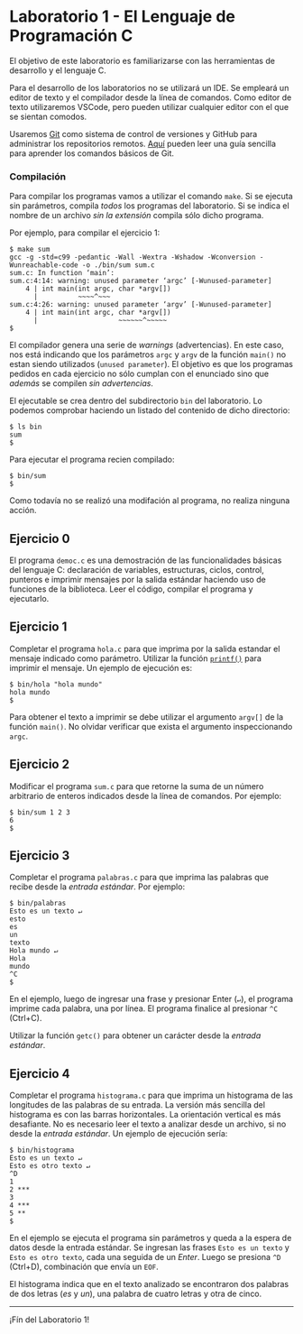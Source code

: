# Laboratorio 1 - El Lenguaje de Programación C

El objetivo de este laboratorio es familiarizarse con las herramientas de desarrollo y el lenguaje C.

Para el desarrollo de los laboratorios no se utilizará un IDE. Se empleará un editor de texto y el compilador desde la línea de comandos. Como editor de texto utilizaremos VSCode, pero pueden utilizar cualquier editor con el que se sientan comodos.

Usaremos [Git](https://git-scm.com/) como sistema de control de versiones y GitHub para administrar los repositorios remotos. [Aquí](http://rogerdudler.github.io/git-guide/index.es.html) pueden leer una guía sencilla para aprender los comandos básicos de Git.

### Compilación
Para compilar los programas vamos a utilizar el comando `make`. Si se ejecuta sin parámetros, compila _todos_ los programas del laboratorio. Si se indica el nombre de un archivo _sin la extensión_ compila sólo dicho programa.

Por ejemplo, para compilar el ejercicio 1:
```
$ make sum
gcc -g -std=c99 -pedantic -Wall -Wextra -Wshadow -Wconversion -Wunreachable-code -o ./bin/sum sum.c
sum.c: In function ‘main’:
sum.c:4:14: warning: unused parameter ‘argc’ [-Wunused-parameter]
    4 | int main(int argc, char *argv[])
      |          ~~~~^~~~
sum.c:4:26: warning: unused parameter ‘argv’ [-Wunused-parameter]
    4 | int main(int argc, char *argv[])
      |                    ~~~~~~^~~~~~
$
```

El compilador genera una serie de _warnings_ (advertencias). En este caso, nos está indicando que los parámetros `argc` y `argv` de la función `main()` no estan siendo utilizados (`unused parameter`). El objetivo es que los programas pedidos en cada ejercicio no sólo cumplan con el enunciado sino que _además_ se compilen *sin advertencias*.

El ejecutable se crea dentro del subdirectorio `bin` del laboratorio. Lo podemos comprobar haciendo un listado del contenido de dicho directorio:
```
$ ls bin
sum 
$
```
Para ejecutar el programa recien compilado:
```
$ bin/sum
$
```
Como todavía no se realizó una modifación al programa, no realiza ninguna acción.

## Ejercicio 0
El programa `democ.c` es una demostración de las funcionalidades básicas del lenguaje C: declaración de variables, estructuras, ciclos, control, punteros e imprimir mensajes por la salida estándar haciendo uso de funciones de la biblioteca. Leer el código, compilar el programa y ejecutarlo.

## Ejercicio 1
Completar el programa `hola.c` para que imprima por la salida estandar el mensaje indicado como parámetro. Utilizar la función [`printf()`](https://www.man7.org/linux/man-pages/man3/printf.3.html) para imprimir el mensaje. Un ejemplo de ejecución es:
```
$ bin/hola "hola mundo"
hola mundo
$
```

Para obtener el texto a imprimir se debe utilizar el argumento `argv[]` de la función `main()`. No olvidar verificar que exista el argumento inspeccionando `argc`.

## Ejercicio 2
Modificar el programa `sum.c` para que retorne la suma de un número arbitrario de enteros indicados desde la línea de comandos. Por ejemplo:
```
$ bin/sum 1 2 3
6
$
```

## Ejercicio 3
Completar el programa `palabras.c` para que imprima las palabras que recibe desde la _entrada estándar_. Por ejemplo:
```
$ bin/palabras
Esto es un texto ↵
esto
es
un
texto
Hola mundo ↵
Hola
mundo
^C
$
```
En el ejemplo, luego de ingresar una frase y presionar Enter (`↵`), el programa imprime cada palabra, una por línea. El programa finalice al presionar `^C` (Ctrl+C).

Utilizar la función `getc()` para obtener un carácter desde la _entrada estándar_.

## Ejercicio 4
Completar el programa `histograma.c` para que imprima un histograma de las longitudes de las palabras de su entrada. La versión más sencilla del histograma es con las barras horizontales. La orientación vertical es más desafiante. No es necesario leer el texto a analizar desde un archivo, si no desde la *entrada estándar*. Un ejemplo de ejecución sería:
```
$ bin/histograma
Esto es un texto ↵
Esto es otro texto ↵
^D
1
2 ***
3
4 ***
5 **
$

``` 
En el ejemplo se ejecuta el programa sin parámetros y queda a la espera de datos desde la entrada estándar. Se ingresan las frases `Esto es un texto` y `Esto es otro texto`, cada una seguida de un *Enter*. Luego se presiona `^D` (Ctrl+D), combinación que envía un `EOF`.

El histograma indica que en el texto analizado se encontraron dos palabras de dos letras (*es* y *un*), una palabra de cuatro letras y otra de cinco.  

---

¡Fín del Laboratorio 1!
